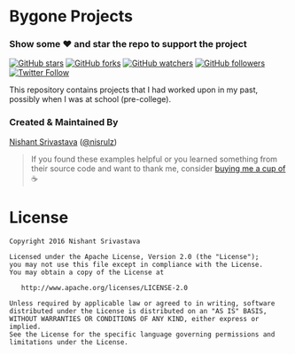 # Bygone Projects

### Show some :heart: and star the repo to support the project
[![GitHub stars](https://img.shields.io/github/stars/nisrulz/bygone-projects.svg?style=social&label=Star)](https://github.com/nisrulz/bygone-projects) [![GitHub forks](https://img.shields.io/github/forks/nisrulz/bygone-projects.svg?style=social&label=Fork)](https://github.com/nisrulz/bygone-projects/fork) [![GitHub watchers](https://img.shields.io/github/watchers/nisrulz/bygone-projects.svg?style=social&label=Watch)](https://github.com/nisrulz/bygone-projects) [![GitHub followers](https://img.shields.io/github/followers/nisrulz.svg?style=social&label=Follow)](https://github.com/nisrulz) [![Twitter Follow](https://img.shields.io/twitter/follow/nisrulz.svg?style=social)](https://twitter.com/nisrulz)

This repository contains projects that I had worked upon in my past, possibly when I was at school (pre-college).

### Created & Maintained By
[Nishant Srivastava](https://github.com/nisrulz) ([@nisrulz](https://www.twitter.com/nisrulz))

> If you found these examples helpful or you learned something from their source code and want to thank me, consider [buying me a cup of](https://www.paypal.me/nisrulz) :coffee:


License
=======

    Copyright 2016 Nishant Srivastava

    Licensed under the Apache License, Version 2.0 (the "License");
    you may not use this file except in compliance with the License.
    You may obtain a copy of the License at

       http://www.apache.org/licenses/LICENSE-2.0

    Unless required by applicable law or agreed to in writing, software
    distributed under the License is distributed on an "AS IS" BASIS,
    WITHOUT WARRANTIES OR CONDITIONS OF ANY KIND, either express or implied.
    See the License for the specific language governing permissions and
    limitations under the License.